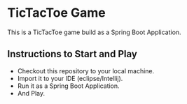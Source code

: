 # TicTacToe Game
This is a TicTacToe game build as a Spring Boot Application.

## Instructions to Start and Play
* Checkout this repository to your local machine.
* Import it to your IDE (eclipse/Intellij).
* Run it as a Spring Boot Application.
* And Play.
